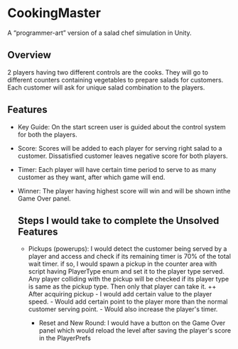 # CookingMaster
A “programmer-art” version of a salad chef simulation in Unity.

## Overview
2 players having two different controls are the cooks. They will go to different counters containing vegetables to prepare salads for customers.
Each customer will ask for unique salad combination to the players.

## Features
- Key Guide: On the start screen user is guided about the control system for both the players.
- Score: Scores will be added to each player for serving right salad to a customer. Dissatisfied customer leaves negative score for both players.
- Timer: Each player will have certain time period to serve to as many customer as they want, after which game will end.
- Winner: The player having highest score will win and will be shown inthe Game Over panel.

  ## Steps I would take to complete the Unsolved Features
  - Pickups (powerups): I would detect the customer being served by a player and access and check if its remaining timer is 70% of the total wait timer.
    if so, I would spawn a pickup in the counter area with script having PlayerType enum and set it to the player type served.
    Any player colliding with the pickup will be checked if its player type is same as the pickup type.
    Then only that player can take it.
    ++ After acquiring pickup
            - I would add certain value to the player speed.
            - Would add certain point to the player more than the normal customer serving point.
            - Would also increase the player's timer.

    - Reset and New Round: I would have a button on the Game Over panel which would reload the level after saving the player's score in the PlayerPrefs
